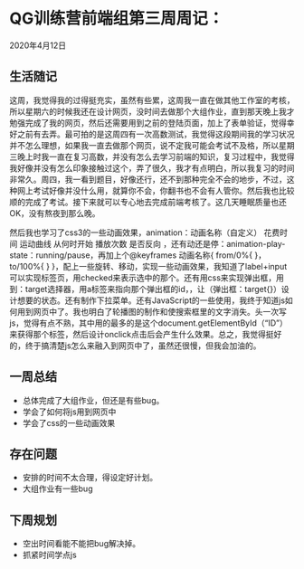 # QG训练营前端组第三周周记：

2020年4月12日

## 生活随记

​		    这周，我觉得我的过得挺充实，虽然有些累，这周我一直在做其他工作室的考核，所以星期六的时候我还在设计网页，没时间去做那个大组作业，直到那天晚上我才勉强完成了我的网页，然后还需要用到之前的登陆页面，加上了表单验证，觉得幸好之前有去弄。最可拍的是这周四有一次高数测试，我觉得这段期间我的学习状况并不怎么理想，如果我一直去做那个网页，说不定我可能会考试不及格，所以星期三晚上时我一直在复习高数，并没有怎么去学习前端的知识，复习过程中，我觉得我好像并没有怎么印象接触过这个，弄了很久，我才有点明白，所以我复习的时间非常久。周四，我一看到题目，好像还行，还不到那种完全不会的地步，不过，这种网上考试好像并没什么用，就算你不会，你翻书也不会有人管你。然后我也比较顺的完成了考试。接下来就可以专心地去完成前端考核了。这几天睡眠质量也还OK，没有熬夜到那么晚。

然后我也学习了css3的一些动画效果，animation：动画名称（自定义） 花费时间 运动曲线 从何时开始  播放次数 是否反向 ，还有动还是停：animation-play-state：running/pause，再加上个@keyframes 动画名称{  from/0%{       }，to/100%{  }  }，配上一些旋转、移动，实现一些动画效果，我知道了label+input可以实现标签页，用checked来表示选中的那个。还有用css来实现弹出框，用到：target选择器，用a标签来指向那个弹出框的id，，让（弹出框：target{}）设计想要的状态。还有制作下拉菜单。还有JavaScript的一些使用，我终于知道js如何用到网页中了。我也明白了轮播图的制作和使搜索框里的文字消失。头一次写js，觉得有点不熟，其中用的最多的是这个document.getElementById（“ID”）来获得那个标签，然后设计onclick点击后会产生什么效果。总之，我觉得挺好的，终于搞清楚js怎么来融入到网页中了，虽然还很慢，但我会加油的。

## 一周总结

- 总体完成了大组作业，但还是有些bug。
- 学会了如何将js用到网页中
- 学会了css的一些动画效果

## 存在问题

- 安排的时间不太合理，得设定好计划。
- 大组作业有一些bug

## 下周规划

- 空出时间看能不能把bug解决掉。
- 抓紧时间学点js

